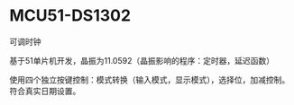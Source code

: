 # MCU51-DS1302
可调时钟

基于51单片机开发，晶振为11.0592（晶振影响的程序：定时器，延迟函数）

使用四个独立按键控制：模式转换（输入模式，显示模式），选择位，加减控制。
符合真实日期设置。
